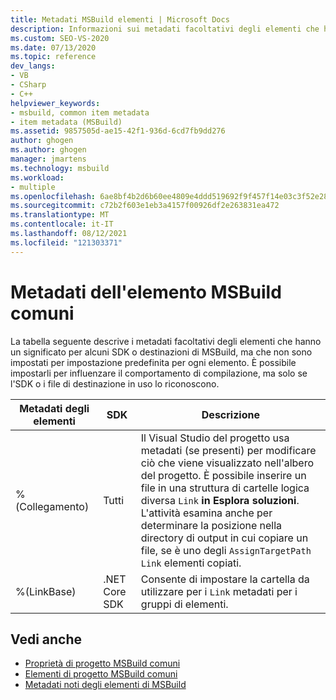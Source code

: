 ```yaml
---
title: Metadati MSBuild elementi | Microsoft Docs
description: Informazioni sui metadati facoltativi degli elementi che hanno un significato per alcuni SDK o destinazioni di MSBuild, ma non sono impostati per impostazione predefinita per ogni elemento.
ms.custom: SEO-VS-2020
ms.date: 07/13/2020
ms.topic: reference
dev_langs:
- VB
- CSharp
- C++
helpviewer_keywords:
- msbuild, common item metadata
- item metadata (MSBuild)
ms.assetid: 9857505d-ae15-42f1-936d-6cd7fb9dd276
author: ghogen
ms.author: ghogen
manager: jmartens
ms.technology: msbuild
ms.workload:
- multiple
ms.openlocfilehash: 6ae8bf4b2d6b60ee4809e4ddd519692f9f457f14e03c3f52e2814a44dfe1ca1b
ms.sourcegitcommit: c72b2f603e1eb3a4157f00926df2e263831ea472
ms.translationtype: MT
ms.contentlocale: it-IT
ms.lasthandoff: 08/12/2021
ms.locfileid: "121303371"
---
```

# <a name="common-msbuild-item-metadata"></a>Metadati dell'elemento MSBuild comuni

La tabella seguente descrive i metadati facoltativi degli elementi che hanno un significato per alcuni SDK o destinazioni di MSBuild, ma che non sono impostati per impostazione predefinita per ogni elemento. È possibile impostarli per influenzare il comportamento di compilazione, ma solo se l'SDK o i file di destinazione in uso lo riconoscono.

| Metadati degli elementi | SDK | Descrizione |
|---------------| ------- | -------------|
|%(Collegamento)| Tutti |Il Visual Studio del progetto usa metadati (se presenti) per modificare ciò che viene visualizzato nell'albero del progetto. È possibile inserire un file in una struttura di cartelle logica diversa `Link` **in Esplora soluzioni**.<br />L'attività esamina anche per determinare la posizione nella directory di output in cui copiare un file, se è uno degli `AssignTargetPath` `Link` elementi copiati.|
|%(LinkBase)| .NET Core SDK | Consente di impostare la cartella da utilizzare per i `Link` metadati per i gruppi di elementi. |

## <a name="see-also"></a>Vedi anche

- [Proprietà di progetto MSBuild comuni](../msbuild/common-msbuild-project-properties.md)
- [Elementi di progetto MSBuild comuni](../msbuild/common-msbuild-project-items.md)
- [Metadati noti degli elementi di MSBuild](msbuild-well-known-item-metadata.md)